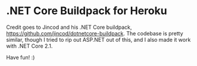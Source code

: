 # .NET Core Buildpack for Heroku

Credit goes to Jincod and his .NET Core buildpack, https://github.com/jincod/dotnetcore-buildpack. The codebase is pretty similar, though I tried to rip out ASP.NET out of this, and I also made it work with .NET Core 2.1.

Have fun! :)

